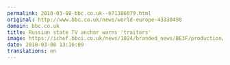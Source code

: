 ```yaml
---
permalink: 2018-03-08-bbc.co.uk--671306079.html
original: http://www.bbc.co.uk/news/world-europe-43330498
domain: bbc.co.uk
title: Russian state TV anchor warns 'traitors'
image: https://ichef.bbci.co.uk/news/1024/branded_news/BE3F/production/_100330784_skripal_kleimenov2_channelone.jpg
date: 2018-03-08 13:16:09
translations: en
---
```


